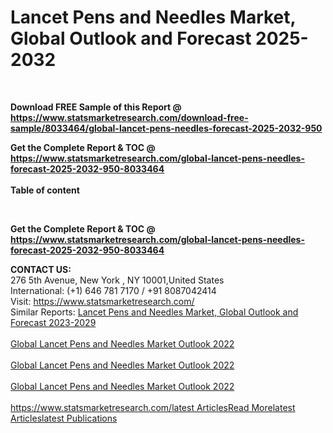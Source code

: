 <h1>Lancet Pens and Needles Market, Global Outlook and Forecast 2025-2032</h1><br/><p><strong>Download FREE Sample of this Report @ <a href="https://www.statsmarketresearch.com/download-free-sample/8033464/global-lancet-pens-needles-forecast-2025-2032-950">https://www.statsmarketresearch.com/download-free-sample/8033464/global-lancet-pens-needles-forecast-2025-2032-950</a></strong></p><div><b>Get the Complete Report & TOC @ <a href="https://www.statsmarketresearch.com/global-lancet-pens-needles-forecast-2025-2032-950-8033464">https://www.statsmarketresearch.com/global-lancet-pens-needles-forecast-2025-2032-950-8033464</a></b></div><br><b>Table of content</b><p><br><div><b>Get the Complete Report & TOC @ <a href="https://www.statsmarketresearch.com/global-lancet-pens-needles-forecast-2025-2032-950-8033464">https://www.statsmarketresearch.com/global-lancet-pens-needles-forecast-2025-2032-950-8033464</a></b></div></p> <b>CONTACT US:</b><br>276 5th Avenue, New York , NY 10001,United States<br>International: (+1) 646 781 7170 / +91 8087042414<br>Visit: <a href="https://www.statsmarketresearch.com/">https://www.statsmarketresearch.com/</a><br>Similar Reports: <a href="https://www.statsmarketresearch.com/global-lancet-pens-needles-forecast-2025-2032-950-8033464">Lancet Pens and Needles Market, Global Outlook and Forecast 2023-2029</a><br/><br/><a href="https://www.statsmarketresearch.com/global-lancet-pens-needles-forecast-2025-2032-950-8033464">Global Lancet Pens and Needles Market Outlook 2022</a><br/><br/><a href="https://www.statsmarketresearch.com/global-lancet-pens-needles-forecast-2025-2032-950-8033464">Global Lancet Pens and Needles Market Outlook 2022</a><br/><br/><a href="https://www.statsmarketresearch.com/global-lancet-pens-needles-forecast-2025-2032-950-8033464">Global Lancet Pens and Needles Market Outlook 2022</a><br/><br/><a href="https://gyeongbokgung.com">https://www.statsmarketresearch.com/</a><a href="https://hallyeomaritime.com">latest Articles</a><a href="https://jingwansa.com">Read More</a><a href=https://nguoiviet.jp/">latest Articles</a><a href="https://www.intelmarketresearch.com/">latest Publications</a>